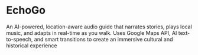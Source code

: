 # EchoGo
 An AI-powered, location-aware audio guide that narrates stories, plays local music, and adapts in real-time as you walk. Uses Google Maps API, AI text-to-speech, and smart transitions to create an immersive cultural and historical experience
